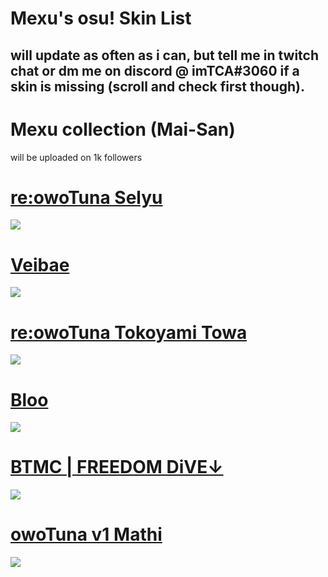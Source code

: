 # Mexu's osu! Skin List

## will update as often as i can, but tell me in twitch chat or dm me on discord @ imTCA#3060 if a skin is missing (scroll and check first though).

<!-- # also, check the skin folder of a skin if the download link doesn't automatically come with the cursor that you saw me recently use on stream/in videos. (ie: yellow cookiezi cursor with red trail as opposed to no trail). it will probably be there, if not, notify me. -->

# Mexu collection (Mai-San)
will be uploaded on 1k followers

# [re:owoTuna Selyu](https://ck1t.ru/s-1552)
![](https://skins.osuck.net/uploads/posts/2020-08/1596468449_screenshot9247.jpg)

# [Veibae](https://www.reddit.com/r/OsuSkins/comments/qma04c/veibae_16_9_by_hirochi/)
![](https://user-images.githubusercontent.com/94698317/142720257-6fe0f992-1052-4d95-a26a-3c4b998deda4.png)

# [re:owoTuna Tokoyami Towa](https://drive.google.com/file/d/1Opd0wOH1n1y3tNuM0_nLx1UDVzhV2SWK/view)
![](https://user-images.githubusercontent.com/94698317/142720394-ff506a7a-644f-4cb9-8359-b101d4b69cff.png)

# [Bloo](https://drive.google.com/file/d/1kbLQok-jyqG3KSzCmar_KY9kz2ti5JY2/view)
![](https://user-images.githubusercontent.com/94698317/142720454-03eee657-31cf-4b3e-b9b7-e734d574ce87.png)

# [BTMC | FREEDOM DiVE↓](https://drive.google.com/file/d/1M44T3VRUKPagFyuWFSyWESrJHHmhTk55)
![](https://i.imgur.com/4fY735j.jpg)

# [owoTuna v1 Mathi](https://drive.google.com/file/d/1Lr8OKg5ed-yHNCGPZfnns6Anq4je1XyD)
![](https://i.imgur.com/sWyAAQd.jpg)
